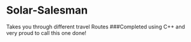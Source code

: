 # Solar-Salesman
Takes you through different travel Routes
###Completed using C++ and very proud to call this one done!
